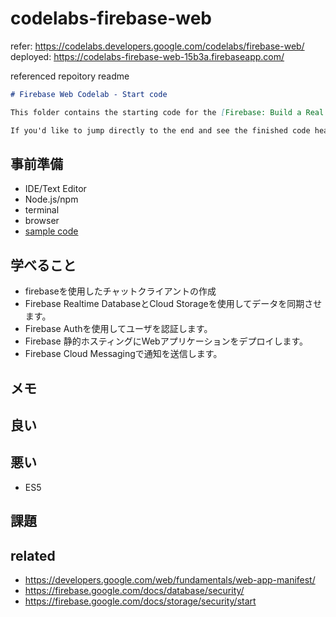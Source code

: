 # codelabs-firebase-web

refer: https://codelabs.developers.google.com/codelabs/firebase-web/
deployed: https://codelabs-firebase-web-15b3a.firebaseapp.com/

referenced repoitory readme

```markdown
# Firebase Web Codelab - Start code

This folder contains the starting code for the [Firebase: Build a Real Time Web Chat App Codelab](https://codelabs.developers.google.com/codelabs/firebase-web/).

If you'd like to jump directly to the end and see the finished code head to the [web](../web) directory.
```

## 事前準備

- IDE/Text Editor
- Node.js/npm
- terminal
- browser
- [sample code](https://github.com/firebase/friendlychat-web)

## 学べること

- firebaseを使用したチャットクライアントの作成
- Firebase Realtime DatabaseとCloud Storageを使用してデータを同期させます。
- Firebase Authを使用してユーザを認証します。
- Firebase 静的ホスティングにWebアプリケーションをデプロイします。
- Firebase Cloud Messagingで通知を送信します。

## メモ

## 良い


## 悪い

- ES5

## 課題


## related

- https://developers.google.com/web/fundamentals/web-app-manifest/
- https://firebase.google.com/docs/database/security/
- https://firebase.google.com/docs/storage/security/start
